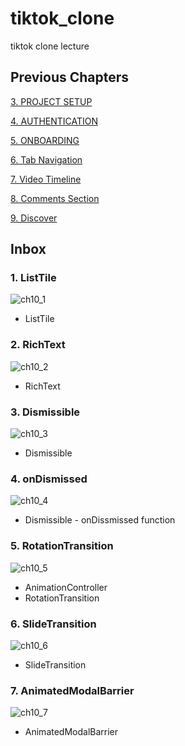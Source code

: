 # tiktok_clone

tiktok clone lecture

## Previous Chapters
[3. PROJECT SETUP](https://github.com/yuriyaya/tiktok_clone/tree/ch3)

[4. AUTHENTICATION](https://github.com/yuriyaya/tiktok_clone/tree/ch4)

[5. ONBOARDING](https://github.com/yuriyaya/tiktok_clone/tree/ch5)

[6. Tab Navigation](https://github.com/yuriyaya/tiktok_clone/tree/ch6)

[7. Video Timeline](https://github.com/yuriyaya/tiktok_clone/tree/ch7)

[8. Comments Section](https://github.com/yuriyaya/tiktok_clone/tree/ch8)

[9. Discover](https://github.com/yuriyaya/tiktok_clone/tree/ch9)
## Inbox
### 1. ListTile
![ch10_1](./doc/img/ch10_1.png)
* ListTile

### 2. RichText
![ch10_2](./doc/img/ch10_2.png)
* RichText

### 3. Dismissible
![ch10_3](./doc/img/ch10_3.png)
* Dismissible

### 4. onDismissed
![ch10_4](./doc/img/ch10_4.png)
* Dismissible - onDissmissed function

### 5. RotationTransition
![ch10_5](./doc/img/ch10_5.png)
* AnimationController
* RotationTransition

### 6. SlideTransition
![ch10_6](./doc/img/ch10_6.png)
* SlideTransition

### 7. AnimatedModalBarrier
![ch10_7](./doc/img/ch10_7.png)
* AnimatedModalBarrier
